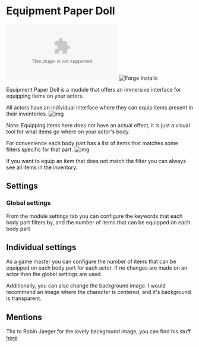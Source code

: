 # Equipment Paper Doll

![Downloads](https://img.shields.io/github/downloads/HadaIonut/Equipement-Paper-Doll/latest/module.zip?style=for-the-badge)
![Forge Installs](https://img.shields.io/badge/dynamic/json?label=Forge%20Installs&query=package.installs&suffix=%25&url=https%3A%2F%2Fforge-vtt.com%2Fapi%2Fbazaar%2Fpackage%2FEquipement-Paper-Doll&colorB=4aa94a&style=for-the-badge)

Equipment Paper Doll is a module that offers an immersive interface for equipping items on your actors.

All actors have an individual interface where they can equip items present in their inventories.
![img](https://i.imgur.com/uMBkZ2Z.png)

Note: Equipping items here does not have an actual effect, it is just a visual tool for what items go where on your
actor's body.

For convenience each body part has a list of items that matches some filters specific for that part.
![img](https://i.imgur.com/V511K7d.gif)

If you want to equip an item that does not match the filter you can always see all items in the inventory.

## Settings
### Global settings

From the module settings tab you can configure the keywords that each body part filters by, and the number of items that
can be equipped on each body part

## Individual settings

As a game master you can configure the number of items that can be equipped on each body part for each actor. If no
changes are made on an actor then the global settings are used.

Additionally, you can also change the background image. I would recommend an image where the character is centered, and
it's background is transparent.

## Mentions

Thx to Robin Jaeger for the lovely background image, you can find his
stuff [here](https://www.instagram.com/robinjaeger_rj/)
